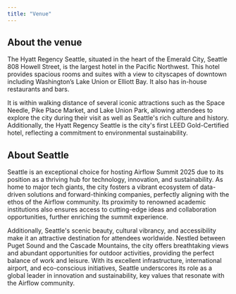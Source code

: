 ```yaml
---
title: "Venue" 
---
```


## About the venue

The Hyatt Regency Seattle, situated in the heart of the Emerald City, Seattle 808 Howell Street, is the largest hotel in the Pacific Northwest. 
This hotel provides spacious rooms and suites with a view to cityscapes of downtown including Washington’s Lake Union or Elliott Bay. It also has in-house restaurants and bars.

It is within walking distance of several iconic attractions such as the Space Needle, Pike Place Market, and  Lake Union Park, allowing attendees to explore the city during their visit as well as Seattle's rich culture and history.
Additionally, the Hyatt Regency Seattle is the city's first LEED Gold-Certified hotel, reflecting a commitment to environmental sustainability.

## About Seattle
Seattle is an exceptional choice for hosting Airflow Summit 2025 due to its position as a thriving hub for technology, innovation, and sustainability. As home to major tech giants, the city fosters a vibrant ecosystem of data-driven solutions and forward-thinking companies, perfectly aligning with the ethos of the Airflow community. Its proximity to renowned academic institutions also ensures access to cutting-edge ideas and collaboration opportunities, further enriching the summit experience.

Additionally, Seattle's scenic beauty, cultural vibrancy, and accessibility make it an attractive destination for attendees worldwide. Nestled between Puget Sound and the Cascade Mountains, the city offers breathtaking views and abundant opportunities for outdoor activities, providing the perfect balance of work and leisure. With its excellent infrastructure, international airport, and eco-conscious initiatives, Seattle underscores its role as a global leader in innovation and sustainability, key values that resonate with the Airflow community.
